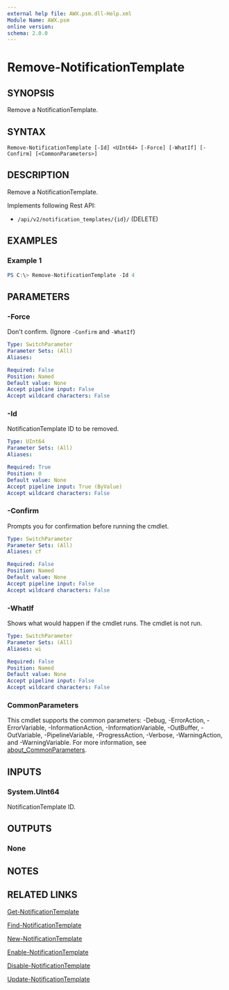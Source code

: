 ```yaml
---
external help file: AWX.psm.dll-Help.xml
Module Name: AWX.psm
online version:
schema: 2.0.0
---
```


# Remove-NotificationTemplate

## SYNOPSIS
Remove a NotificationTemplate.

## SYNTAX

```
Remove-NotificationTemplate [-Id] <UInt64> [-Force] [-WhatIf] [-Confirm] [<CommonParameters>]
```

## DESCRIPTION
Remove a NotificationTemplate.

Implements following Rest API:  
- `/api/v2/notification_templates/{id}/` (DELETE)

## EXAMPLES

### Example 1
```powershell
PS C:\> Remove-NotificationTemplate -Id 4
```

## PARAMETERS

### -Force
Don't confirm. (Ignore `-Confirm` and `-WhatIf`)

```yaml
Type: SwitchParameter
Parameter Sets: (All)
Aliases:

Required: False
Position: Named
Default value: None
Accept pipeline input: False
Accept wildcard characters: False
```

### -Id
NotificationTemplate ID to be removed.

```yaml
Type: UInt64
Parameter Sets: (All)
Aliases:

Required: True
Position: 0
Default value: None
Accept pipeline input: True (ByValue)
Accept wildcard characters: False
```

### -Confirm
Prompts you for confirmation before running the cmdlet.

```yaml
Type: SwitchParameter
Parameter Sets: (All)
Aliases: cf

Required: False
Position: Named
Default value: None
Accept pipeline input: False
Accept wildcard characters: False
```

### -WhatIf
Shows what would happen if the cmdlet runs.
The cmdlet is not run.

```yaml
Type: SwitchParameter
Parameter Sets: (All)
Aliases: wi

Required: False
Position: Named
Default value: None
Accept pipeline input: False
Accept wildcard characters: False
```

### CommonParameters
This cmdlet supports the common parameters: -Debug, -ErrorAction, -ErrorVariable, -InformationAction, -InformationVariable, -OutBuffer, -OutVariable, -PipelineVariable, -ProgressAction, -Verbose, -WarningAction, and -WarningVariable. For more information, see [about_CommonParameters](http://go.microsoft.com/fwlink/?LinkID=113216).

## INPUTS

### System.UInt64
NotificationTemplate ID.

## OUTPUTS

### None
## NOTES

## RELATED LINKS

[Get-NotificationTemplate](Get-NotificationTemplate.md)

[Find-NotificationTemplate](Find-NotificationTemplate.md)

[New-NotificationTemplate](New-NotificationTemplate.md)

[Enable-NotificationTemplate](Enable-NotificationTemplate.md)

[Disable-NotificationTemplate](Diable-NotificationTemplate.md)

[Update-NotificationTemplate](Update-NotificationTemplate.md)
